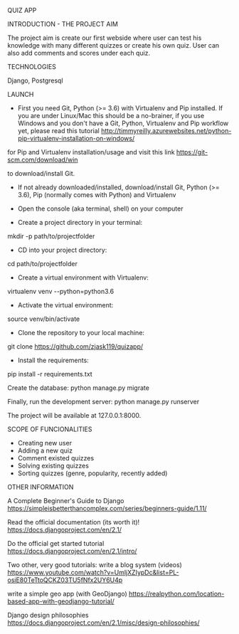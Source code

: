 QUIZ APP    


INTRODUCTION - THE PROJECT AIM                                    

The project aim is create our first webside where user can test his knowledge with many different quizzes or create his own quiz. 
User can also add comments and scores under each quiz.


TECHNOLOGIES

Django, Postgresql


LAUNCH
                                    
- First you need Git, Python (>= 3.6) with Virtualenv and Pip installed. 
If you are under Linux/Mac this should be a no-brainer, if you use Windows and you don't have a Git, Python, Virtualenv and Pip workflow yet, please read this tutorial
http://timmyreilly.azurewebsites.net/python-pip-virtualenv-installation-on-windows/

for Pip and Virtualenv installation/usage and visit this link
https://git-scm.com/download/win

to download/install Git.

- If not already downloaded/installed, download/install Git, Python (>= 3.6), Pip (normally comes with Python) and Virtualenv

- Open the console (aka terminal, shell) on your computer

- Create a project directory in your terminal:

mkdir -p path/to/projectfolder

- CD into your project directory:

cd path/to/projectfolder

- Create a virtual environment with Virtualenv:

virtualenv venv --python=python3.6

- Activate the virtual environment:

source venv/bin/activate

- Clone the repository to your local machine:

git clone https://github.com/zjask119/quizapp/

- Install the requirements:

pip install -r requirements.txt

Create the database:
python manage.py migrate

Finally, run the development server:
python manage.py runserver

The project will be available at 127.0.0.1:8000.


SCOPE OF FUNCIONALITIES

- Creating new user
- Adding a new quiz
- Comment existed quizzes
- Solving existing quizzes
- Sorting quizzes (genre, popularity, recently added)


OTHER INFORMATION
                                                                                  
A Complete Beginner's Guide to Django
https://simpleisbetterthancomplex.com/series/beginners-guide/1.11/

Read the official documentation (its worth it)!
https://docs.djangoproject.com/en/2.1/

Do the official get started tutorial
https://docs.djangoproject.com/en/2.1/intro/

Two other, very good tutorials: 
write a blog system (videos)
https://www.youtube.com/watch?v=UmljXZIypDc&list=PL-osiE80TeTtoQCKZ03TU5fNfx2UY6U4p

write a simple geo app (with GeoDjango)
https://realpython.com/location-based-app-with-geodjango-tutorial/

Django design philosophies
https://docs.djangoproject.com/en/2.1/misc/design-philosophies/



